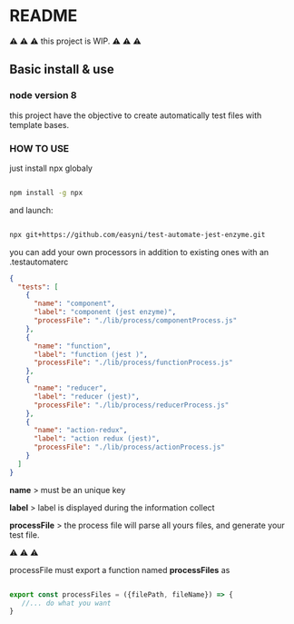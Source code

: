 # README
⚠️ ⚠️ ⚠️ 
this project is WIP.
⚠️ ⚠️ ⚠️ 
## Basic install & use
### node version 8

this project have the objective to create automatically test files with template bases.

### HOW TO USE

just install npx globaly

 
```bash 

npm install -g npx

```
and launch: 
 
```bash 

npx git+https://github.com/easyni/test-automate-jest-enzyme.git

```

you can add your own processors in addition to existing ones with an .testautomaterc

```json
{
  "tests": [
    {
      "name": "component",
      "label": "component (jest enzyme)",
      "processFile": "./lib/process/componentProcess.js"
    },
    {
      "name": "function",
      "label": "function (jest )",
      "processFile": "./lib/process/functionProcess.js"
    },
    {
      "name": "reducer",
      "label": "reducer (jest)",
      "processFile": "./lib/process/reducerProcess.js"
    },
    {
      "name": "action-redux",
      "label": "action redux (jest)",
      "processFile": "./lib/process/actionProcess.js"
    }
  ]
}
```

  **name** > must be an unique key
  
  **label** > label is displayed during the information collect
   
  **processFile** > the process file will parse all yours files, and generate your test file.

 ⚠️ ⚠️ ⚠️ 
 
 processFile must export a function named **processFiles** as 
 
 ```js

export const processFiles = ({filePath, fileName}) => {
    //... do what you want
}
 ```
